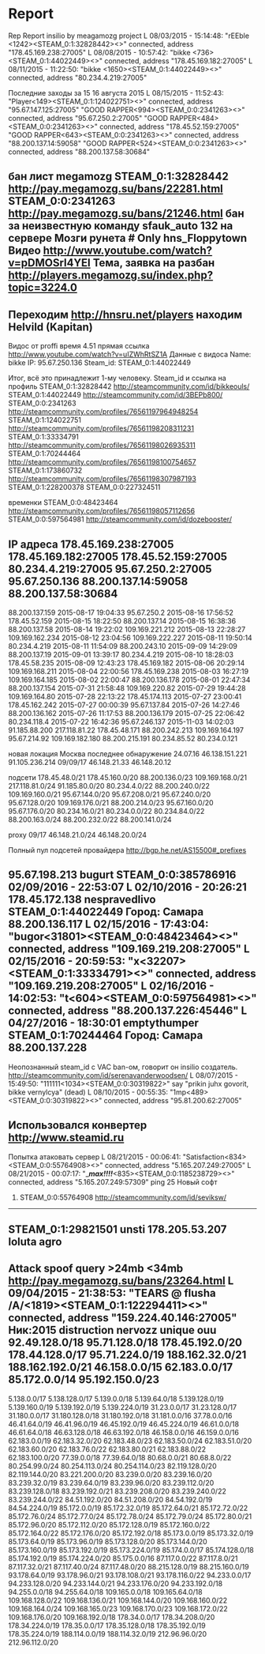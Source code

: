 # Report
Rep
Report insilio by meagamozg project
L 08/03/2015 - 15:14:48: "rEEble <jch><1242><STEAM_0:1:32828442><>" connected, address "178.45.169.238:27005"
L 08/08/2015 - 10:57:42: "bikke <insilio><736><STEAM_0:1:44022449><>" connected, address "178.45.169.182:27005"
L 08/11/2015 - 11:22:50: "bikke <insilio><1650><STEAM_0:1:44022449><>" connected, address "80.234.4.219:27005"

Последние заходы за 15 16 августа 2015
L 08/15/2015 - 11:52:43: "Player<149><STEAM_0:1:124022751><>" connected, address "95.67.147.125:27005"
"GOOD RAPPER<994><STEAM_0:0:2341263><>" connected, address "95.67.250.2:27005"
"GOOD RAPPER<484><STEAM_0:0:2341263><>" connected, address "178.45.52.159:27005"
"GOOD RAPPER<643><STEAM_0:0:2341263><>" connected, address "88.200.137.14:59058"
"GOOD RAPPER<524><STEAM_0:0:2341263><>" connected, address "88.200.137.58:30684"

бан лист megamozg
STEAM_0:1:32828442 http://pay.megamozg.su/bans/22281.html
STEAM_0:0:2341263 http://pay.megamozg.su/bans/21246.html бан за неизвестную команду sfauk_auto 132
на сервере Мозги рунета # Only hns_Floppytown Видео http://www.youtube.com/watch?v=pDMOSrl4YEI
Тема, заявка на разбан http://players.megamozg.su/index.php?topic=3224.0
-------------------------------------------------------------------------------------------------
Переходим http://hnsru.net/players  находим Helvild (Kapitan)
-------------------------------------------------------------------------------------------------
Видос от proffi время 4.51 прямая ссылка http://www.youtube.com/watch?v=uIZWhRtSZ1A
Данные с видоса
Name: bikke <insilio>
IP: 95.67.250.136
Steam_id: STEAM_0:1:44022449


Итог, всё это принадлежит 1-му человеку.
Steam_id и ссылка на профиль
STEAM_0:1:32828442 http://steamcommunity.com/id/bikkeouls/
STEAM_0:1:44022449 http://steamcommunity.com/id/3BEPb800/
STEAM_0:0:2341263 http://steamcommunity.com/profiles/76561197964948254
STEAM_0:1:124022751 http://steamcommunity.com/profiles/76561198208311231
STEAM_0:1:33334791 http://steamcommunity.com/profiles/76561198026935311
STEAM_0:1:70244464 http://steamcommunity.com/profiles/76561198100754657
STEAM_0:1:173860732 http://steamcommunity.com/profiles/76561198307987193
STEAM_0:1:228200378
STEAM_0:0:227324511

временки
STEAM_0:0:48423464 http://steamcommunity.com/profiles/76561198057112656
STEAM_0:0:597564981 http://steamcommunity.com/id/dozebooster/


IP адреса
178.45.169.238:27005
178.45.169.182:27005
178.45.52.159:27005
80.234.4.219:27005
95.67.250.2:27005
95.67.250.136
88.200.137.14:59058
88.200.137.58:30684
--------------------------------------------
88.200.137.159	2015-08-17 19:04:33
95.67.250.2	2015-08-16 17:56:52
178.45.52.159	2015-08-15 18:22:50
88.200.137.14	2015-08-15 16:38:36
88.200.137.58	2015-08-14 19:22:02
109.169.221.212	2015-08-13 22:28:27
109.169.162.234	2015-08-12 23:04:56
109.169.222.227	2015-08-11 19:50:14
80.234.4.219	2015-08-11 11:54:09
88.200.243.10	2015-09-09 14:29:09
88.200.137.19	2015-09-01 13:39:17
80.234.4.219	2015-08-10 18:28:03
178.45.58.235	2015-08-09 12:43:23
178.45.169.182	2015-08-06 20:29:14
109.169.168.211	2015-08-04 22:00:56
178.45.169.238	2015-08-03 16:27:19
109.169.164.185	2015-08-02 22:00:47
88.200.136.178	2015-08-01 22:47:34
88.200.137.154	2015-07-31 21:58:48
109.169.220.82	2015-07-29 19:44:28
109.169.164.80	2015-07-28 22:13:22
178.45.174.113	2015-07-27 23:00:41
178.45.162.242	2015-07-27 00:00:39
95.67.137.84	2015-07-26 14:27:46
88.200.136.162	2015-07-26 11:17:53
88.200.136.179	2015-07-25 22:06:42
80.234.118.4	2015-07-22 16:42:36
95.67.246.137 2015-11-03 14:02:03
91.185.88.200
217.118.81.22
178.45.48.171
88.200.242.213
109.169.164.197
95.67.214.92
109.169.182.180
88.200.215.191
80.234.85.52
80.234.0.121

новая локация Москва последнее обнаружение 24.07.16
46.138.151.221
91.105.236.214
09/09/17
46.148.21.33
46.148.20.12

подсети
178.45.48.0/21
178.45.160.0/20
88.200.136.0/23
109.169.168.0/21
217.118.81.0/24
91.185.80.0/20
80.234.4.0/22
88.200.240.0/22
109.169.160.0/21
95.67.144.0/20
95.67.208.0/21
95.67.240.0/20
95.67.128.0/20
109.169.176.0/21
88.200.214.0/23
95.67.160.0/20
95.67.176.0/20
80.234.16.0/21
80.234.0.0/22
80.234.84.0/22
88.200.163.0/24
88.200.232.0/22
88.200.141.0/24

proxy 09/17
46.148.21.0/24
46.148.20.0/24 

Полный пул подсетей провайдера http://bgp.he.net/AS15500#_prefixes

95.67.198.213 bugurt STEAM_0:0:385786916  02/09/2016 - 22:53:07
L 02/10/2016 - 20:26:21 178.45.172.138
nespravedlivo	STEAM_0:1:44022449	Город: Самара  88.200.136.117
L 02/15/2016 - 17:43:04: "bugor<31801><STEAM_0:0:48423464><>" connected, address "109.169.219.208:27005"
L 02/15/2016 - 20:59:53: "x<32207><STEAM_0:1:33334791><>" connected, address "109.169.219.208:27005"
L 02/16/2016 - 14:02:53: "t<604><STEAM_0:0:597564981><>" connected, address "88.200.137.226:45446"
L 04/27/2016 - 18:30:01 emptythumper	STEAM_0:1:70244464	Город: Самара  88.200.137.228
-------------------------------------------------------
Неопознанный steam_id с VAC ban-ом, говорит он insilio создатель.
http://steamcommunity.com/id/serenavanderwoodsen/
L 08/07/2015 - 15:49:50: "111111<1034><STEAM_0:0:30319822><CT>" say "prikin juhx govorit, bikke vernylcya" (dead)
L 08/10/2015 - 00:55:35: "1mp<489><STEAM_0:0:30319822><>" connected, address "95.81.200.62:27005"

Использовался конвертер http://www.steamid.ru
-------------------------------------------------------------------------------
Попытка атаковать сервер
L 08/21/2015 - 00:06:41: "Satisfaction<834><STEAM_0:0:55764908><>" connected, address "5.165.207.249:27005"
L 08/21/2015 - 00:07:17: "____**max!!!!**___<835><STEAM_0:0:1185238729><>" connected, address "5.165.207.249:57309"
ping 25
Новый софт
1) STEAM_0:0:55764908 http://steamcommunity.com/id/seviksw/
------------------------------------------------------
STEAM_0:1:29821501 unsti 178.205.53.207 loluta agro
-------------------------------------------------------
Attack spoof query >24mb <34mb
http://pay.megamozg.su/bans/23264.html
L 09/04/2015 - 21:38:53: "TEARS @ flusha /A/<1819><STEAM_0:1:122294411><>" connected, address "159.224.40.146:27005"
Ник:2015 distruction nervozz unique ouu
92.49.128.0/18
95.71.128.0/18
178.45.192.0/20
178.44.128.0/17
95.71.224.0/19
188.162.32.0/21
188.162.192.0/21
46.158.0.0/15
62.183.0.0/17
85.172.0.0/14
95.192.150.0/23
-------------------------------------------
5.138.0.0/17
5.138.128.0/17
5.139.0.0/18
5.139.64.0/18
5.139.128.0/19
5.139.160.0/19
5.139.192.0/19
5.139.224.0/19
31.23.0.0/17
31.23.128.0/17
31.180.0.0/17
31.180.128.0/18
31.180.192.0/18
31.181.0.0/16
37.78.0.0/16
46.41.64.0/19
46.41.96.0/19
46.45.192.0/19
46.45.224.0/19
46.61.0.0/18
46.61.64.0/18
46.63.128.0/18
46.63.192.0/18
46.158.0.0/16
46.159.0.0/16
62.183.0.0/19
62.183.32.0/20
62.183.48.0/23
62.183.50.0/24
62.183.51.0/20
62.183.60.0/20
62.183.76.0/22
62.183.80.0/21
62.183.88.0/22
62.183.100.0/20
77.39.0.0/18
77.39.64.0/18
80.68.0.0/21
80.68.8.0/22
80.254.99.0/24
80.254.113.0/24
80.254.114.0/23
82.119.128.0/20
82.119.144.0/20
83.221.200.0/20
83.239.0.0/20
83.239.16.0/20
83.239.32.0/19
83.239.64.0/19
83.239.96.0/20
83.239.112.0/20
83.239.128.0/18
83.239.192.0/21
83.239.208.0/20
83.239.240.0/22
83.239.244.0/22
84.51.192.0/20
84.51.208.0/20
84.54.192.0/19
84.54.224.0/19
85.172.0.0/19
85.172.32.0/19
85.172.64.0/21
85.172.72.0/22
85.172.76.0/24
85.172.77.0/24
85.172.78.0/24
85.172.79.0/24
85.172.80.0/21
85.172.96.0/20
85.172.112.0/20
85.172.128.0/19
85.172.160.0/22
85.172.164.0/22
85.172.176.0/20
85.172.192.0/18
85.173.0.0/19
85.173.32.0/19
85.173.64.0/19
85.173.96.0/19
85.173.128.0/20
85.173.144.0/20
85.173.160.0/19
85.173.192.0/19
85.173.224.0/19
85.174.0.0/17
85.174.128.0/18
85.174.192.0/19
85.174.224.0/20
85.175.0.0/16
87.117.0.0/22
87.117.8.0/21
87.117.32.0/21
87.117.40.0/24
87.117.48.0/20
88.215.128.0/19
88.215.160.0/19
93.178.64.0/19
93.178.96.0/21
93.178.108.0/21
93.178.116.0/22
94.233.0.0/17
94.233.128.0/20
94.233.144.0/21
94.233.176.0/20
94.233.192.0/18
94.255.0.0/18
94.255.64.0/18
109.165.0.0/18
109.165.64.0/18
109.168.128.0/22
109.168.136.0/21
109.168.144.0/20
109.168.160.0/22
109.168.164.0/24
109.168.165.0/23
109.168.170.0/23
109.168.172.0/22
109.168.176.0/20
109.168.192.0/18
178.34.0.0/17
178.34.208.0/20
178.34.224.0/19
178.35.0.0/17
178.35.128.0/18
178.35.192.0/19
178.35.224.0/19
188.114.0.0/19
188.114.32.0/19
212.96.96.0/20
212.96.112.0/20
